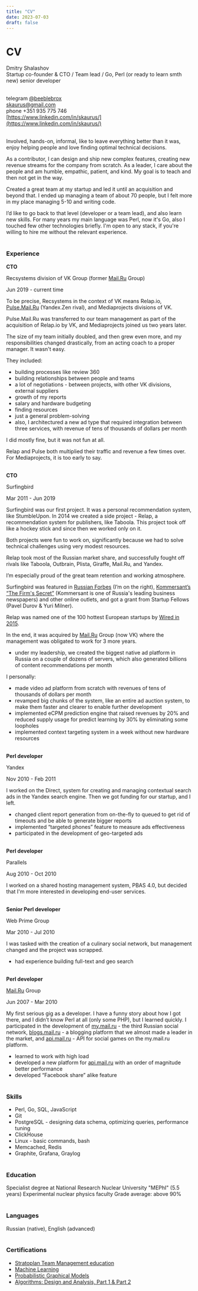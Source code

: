 ```yaml
---
title: "CV"
date: 2023-07-03
draft: false
---
```


# CV

Dmitry Shalashov  
Startup co-founder & CTO / Team lead / Go, Perl (or ready to learn smth new) senior developer
&nbsp;  
&nbsp; 

telegram [@beeblebrox](https://t.me/beeblebrox)  
skaurus@gmail.com  
phone +351 935 775 746  
[https://www.linkedin.com/in/skaurus/](https://www.linkedin.com/in/skaurus/)
&nbsp;  
&nbsp;  

Involved, hands-on, informal, like to leave everything better than it was, enjoy helping people and love finding optimal technical decisions.

As a contributor, I can design and ship new complex features, creating new revenue streams for the company from scratch. As a leader, I care about the people and am humble, empathic, patient, and kind. My goal is to teach and then not get in the way.

Created a great team at my startup and led it until an acquisition and beyond that. I ended up managing a team of about 70 people, but I felt more in my place managing 5-10 and writing code.

I’d like to go back to that level (developer or a team lead), and also learn new skills. For many years my main language was Perl, now it's Go, also I touched few other technologies briefly. I'm open to any stack, if you're willing to hire me without the relevant experience.
&nbsp;  
&nbsp; 

### Experience

**CTO**

Recsystems division of VK Group (former [Mail.Ru](http://Mail.Ru) Group)

Jun 2019 - current time

To be precise, Recsystems in the context of VK means Relap.io, [Pulse.Mail.Ru](http://Pulse.Mail.Ru) (Yandex.Zen rival), and Mediaprojects divisions of VK.

Pulse.Mail.Ru was transferred to our team management as part of the acquisition of Relap.io by VK, and Mediaprojects joined us two years later.

The size of my team initially doubled, and then grew even more, and my responsibilities changed drastically, from an acting coach to a proper manager. It wasn't easy.

They included:

- building processes like review 360
- building relationships between people and teams
- a lot of negotiations - between projects, with other VK divisions, external suppliers
- growth of my reports
- salary and hardware budgeting
- finding resources
- just a general problem-solving
- also, I architectured a new ad type that required integration between three services, with revenue of tens of thousands of dollars per month

I did mostly fine, but it was not fun at all.

Relap and Pulse both multiplied their traffic and revenue a few times over. For Mediaprojects, it is too early to say.
&nbsp;  
&nbsp; 

**CTO**

Surfingbird

Mar 2011 - Jun 2019

Surfingbird was our first project. It was a personal recommendation system, like StumbleUpon. In 2014 we created a side project - Relap, a recommendation system for publishers, like Taboola. This project took off like a hockey stick and since then we worked only on it.

Both projects were fun to work on, significantly because we had to solve technical challenges using very modest resources.

Relap took most of the Russian market share, and successfully fought off rivals like Taboola, Outbrain, Plista, Giraffe, Mail.Ru, and Yandex.

I’m especially proud of the great team retention and working atmosphere.

Surfingbird was featured in [Russian Forbes](https://www.forbes.ru/tehnologii/internet-i-svyaz/233917-kak-russkie-programmisty-prevratili-internet-serfing-v-razvlechen) (I’m on the right), [Kommersant’s “The Firm's Secret”](https://www.kommersant.ru/doc/1816958) (Kommersant is one of Russia's leading business newspapers) and other online outlets, and got a grant from Startup Fellows (Pavel Durov & Yuri Milner).

Relap was named one of the 100 hottest European startups by [Wired in 2015](https://www.wired.co.uk/article/100-hottest-european-startups-2015-moscow).

In the end, it was acquired by [Mail.Ru](http://Mail.Ru) Group (now VK) where the management was obligated to work for 3 more years.

- under my leadership, we created the biggest native ad platform in Russia on a couple of dozens of servers, which also generated billions of content recommendations per month

I personally:

- made video ad platform from scratch with revenues of tens of thousands of dollars per month
- revamped big chunks of the system, like an entire ad auction system, to make them faster and clearer to enable further development
- implemented eCPM prediction engine that raised revenues by 20% and reduced supply usage for predict learning by 30% by eliminating some loopholes
- implemented context targeting system in a week without new hardware resources
&nbsp;  
&nbsp; 

**Perl developer**

Yandex

Nov 2010 - Feb 2011

I worked on the Direct, system for creating and managing contextual search ads in the Yandex search engine. Then we got funding for our startup, and I left.

- changed client report generation from on-the-fly to queued to get rid of timeouts and be able to generate bigger reports
- implemented “targeted phones” feature to measure ads effectiveness
- participated in the development of geo-targeted ads
&nbsp;  
&nbsp; 

**Perl developer**

Parallels

Aug 2010 - Oct 2010

I worked on a shared hosting management system, PBAS 4.0, but decided that I'm more interested in developing end-user services.
&nbsp;  
&nbsp; 

**Senior Perl developer**

Web Prime Group

Mar 2010 - Jul 2010

I was tasked with the creation of a culinary social network, but management changed and the project was scrapped.  
- had experience building full-text and geo search
&nbsp;  
&nbsp; 

**Perl developer**

[Mail.Ru](http://Mail.Ru) Group

Jun 2007 - Mar 2010

My first serious gig as a developer. I have a funny story about how I got there, and I didn’t know Perl at all (only some PHP), but I learned quickly. I participated in the development of [my.mail.ru](http://my.mail.ru) - the third Russian social network, [blogs.mail.ru](http://blogs.mail.ru) - a blogging platform that we almost made a leader in the market, and [api.mail.ru](http://api.mail.ru) - API for social games on the my.mail.ru platform.

- learned to work with high load
- developed a new platform for [api.mail.ru](http://api.mail.ru) with an order of magnitude better performance
- developed “Facebook share” alike feature
&nbsp;  
&nbsp; 

### Skills

- Perl, Go, SQL, JavaScript
- Git
- PostgreSQL - designing data schema, optimizing queries, performance tuning
- ClickHouse
- Linux - basic commands, bash
- Memcached, Redis
- Graphite, Grafana, Graylog
&nbsp;  
&nbsp; 

### Education

Specialist degree at National Research Nuclear University "MEPhI" (5.5 years)
Experimental nuclear physics faculty
Grade average: above 90%
&nbsp;  
&nbsp; 

### Languages

Russian (native), English (advanced)
&nbsp;  
&nbsp; 

### Certifications

- [Stratoplan Team Management education](https://skaur.us/stratoplan.pdf)
- [Machine Learning](https://www.coursera.org/course/ml)
- [Probabilistic Graphical Models](https://www.coursera.org/course/pgm)
- [Algorithms: Design and Analysis, Part 1 & Part 2](https://www.coursera.org/course/algo)
